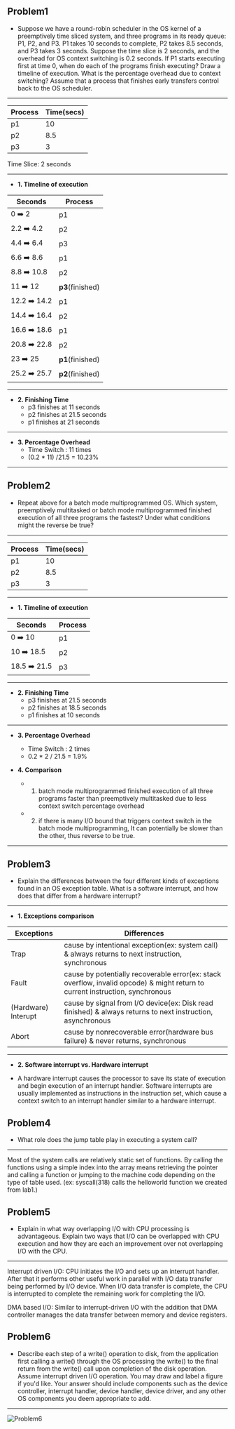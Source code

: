 Problem1
--------
* Suppose we have a round-robin scheduler in the OS kernel of a preemptively time sliced system, and three programs in its ready queue: P1, P2, and P3. P1 takes 10 seconds to complete, P2 takes 8.5 seconds, and P3 takes 3 seconds. Suppose the time slice is 2 seconds, and the overhead for OS context switching is 0.2 seconds. If P1 starts executing first at time 0, when do each of the programs finish executing? Draw a timeline of execution. What is the percentage overhead due to context switching? Assume that a process that finishes early transfers control back to the OS scheduler.


***************************

|Process|Time(secs)|
|-------|----------|
|p1|10|
|p2|8.5|
|p3|3| 
Time Slice: 2 seconds

***************************
* **1. Timeline of execution**
 
|Seconds|Process|
|-------|-------|
|0 :arrow_right: 2|p1|
|2.2 :arrow_right: 4.2|p2|
|4.4 :arrow_right: 6.4|p3|
|6.6 :arrow_right: 8.6|p1|
|8.8 :arrow_right: 10.8|p2|
|11 :arrow_right: 12|**p3**(finished)|
|12.2 :arrow_right: 14.2|p1|
|14.4 :arrow_right: 16.4|p2|
|16.6 :arrow_right: 18.6|p1|
|20.8 :arrow_right: 22.8|p2|
|23 :arrow_right: 25|**p1**(finished)|
|25.2 :arrow_right: 25.7|**p2**(finished)|

***************************
* **2. Finishing Time**
  * p3 finishes at 11 seconds
  * p2 finishes at 21.5 seconds
  * p1 finishes at 21 seconds

***************************
* **3. Percentage Overhead**
  - Time Switch : 11 times
  - (0.2 * 11) /21.5 = 10.23% 

***************************

Problem2
---------

* Repeat above for a batch mode multiprogrammed OS. Which system, preemptively multitasked or batch mode multiprogrammed finished execution of all three programs the fastest? Under what conditions might the reverse be true?

******************************************************



|Process|Time(secs)|
|-------|----------|
|p1|10|
|p2|8.5|
|p3|3| 

***************************
* **1. Timeline of execution**

|Seconds|Process|
|-------|-------|
|0 :arrow_right: 10|p1|
|10 :arrow_right: 18.5|p2|
|18.5 :arrow_right: 21.5|p3|

********************************
* **2. Finishing Time**
  * p3 finishes at 21.5 seconds
  * p2 finishes at 18.5 seconds
  * p1 finishes at 10 seconds
  

****************************

* **3. Percentage Overhead**
  - Time Switch : 2 times
  - 0.2 * 2 / 21.5 = 1.9%
  

* **4. Comparison**
  -  1. batch mode multiprogrammed finished execution of all three programs faster than preemptively multitasked due to less context switch percentage overhead
  -  2. if there is many I/O bound that triggers context switch in the batch mode multiprogramming, It can potentially be slower than the other, thus reverse to be true.

****************************

Problem3
---------
* Explain the differences between the four different kinds of exceptions found in an OS exception table. What is a software interrupt, and how does that differ from a hardware interrupt?

****************************
* **1. Exceptions comparison**

|Exceptions|Differences|
|----------|-----------|
|Trap|cause by intentional exception(ex: system call) & always returns to next instruction, synchronous |
|Fault|cause by potentially recoverable error(ex: stack overflow, invalid opcode) & might return to current instruction, synchronous |
|(Hardware) Interupt|cause by signal from I/O device(ex: Disk read finished) & always returns to next instruction, asynchronous|
|Abort| cause by nonrecoverable error(hardware bus failure) & never returns, synchronous|

****************************
* **2. Software interrupt vs. Hardware interrupt**

* A hardware interrupt causes the processor to save its state of execution and begin execution of an interrupt handler. Software interrupts are usually implemented as instructions in the instruction set, which cause a context switch to an interrupt handler similar to a hardware interrupt.


Problem4
---------
* What role does the jump table play in executing a system call?

*****************************

Most of the system calls are relatively static set of functions. By calling the functions using a simple index into the array means retrieving the pointer and calling a function or jumping to the machine code depending on the type of table used. (ex: syscall(318) calls the helloworld function we created from lab1.)


Problem5
-----------
* Explain in what way overlapping I/O with CPU processing is advantageous. Explain two ways that I/O can be overlapped with CPU execution and how they are each an improvement over not overlapping I/O with the CPU.

*****************
Interrupt driven I/O: CPU initiates the I/O and sets up an interrupt handler. After that it performs other useful work in parallel with I/O data transfer being performed by I/O device. When I/O data transfer is complete, the CPU is interrupted to complete the remaining work for completing the I/O. 

DMA based I/O: Similar to interrupt-driven I/O with the addition that DMA controller manages the data transfer between memory and device registers. 


Problem6
----------
* Describe each step of a write() operation to disk, from the application first calling a write() through the OS processing the write() to the final return from the write() call upon completion of the disk operation. Assume interrupt driven I/O operation. You may draw and label a figure if you'd like. Your answer should include components such as the device controller, interrupt handler, device handler, device driver, and any other OS components you deem appropriate to add.

************

![Problem6](http://s30.postimg.org/6yvc2gau9/img001.jpg)
